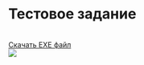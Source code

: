 <h1>Тестовое задание</h1>
<br>
<a href='https://disk.yandex.ru/d/oultjmxYI45mkA'>Скачать EXE файл</a>
<br>
<img src="https://user-images.githubusercontent.com/93596353/182691610-b84049d4-38bb-4c5f-94fa-a4b76da91c3e.png">

